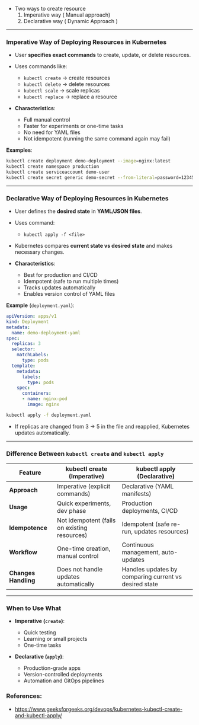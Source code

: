 - Two ways to create resource
    1. Imperative way ( Manual approach)
    2. Declarative way ( Dynamic Approach )

---

### Imperative Way of Deploying Resources in Kubernetes

* User **specifies exact commands** to create, update, or delete resources.
* Uses commands like:

  * `kubectl create` → create resources
  * `kubectl delete` → delete resources
  * `kubectl scale` → scale replicas
  * `kubectl replace` → replace a resource
* **Characteristics**:

  * Full manual control
  * Faster for experiments or one-time tasks
  * No need for YAML files
  * Not idempotent (running the same command again may fail)

**Examples**:

```bash
kubectl create deployment demo-deployment --image=nginx:latest
kubectl create namespace production
kubectl create serviceaccount demo-user
kubectl create secret generic demo-secret --from-literal=password=12345
```

---

### Declarative Way of Deploying Resources in Kubernetes

* User defines the **desired state** in **YAML/JSON files**.
* Uses command:

  * `kubectl apply -f <file>`
* Kubernetes compares **current state vs desired state** and makes necessary changes.
* **Characteristics**:

  * Best for production and CI/CD
  * Idempotent (safe to run multiple times)
  * Tracks updates automatically
  * Enables version control of YAML files

**Example** (`deployment.yaml`):

```yaml
apiVersion: apps/v1
kind: Deployment
metadata:
  name: demo-deployment-yaml
spec:
  replicas: 3
  selector:
    matchLabels:
      type: pods
  template:
    metadata:
      labels:
        type: pods
    spec:
      containers:
      - name: nginx-pod
        image: nginx
```

```bash
kubectl apply -f deployment.yaml
```

* If replicas are changed from 3 → 5 in the file and reapplied, Kubernetes updates automatically.

---

### Difference Between `kubectl create` and `kubectl apply`

| Feature              | **kubectl create** (Imperative)              | **kubectl apply** (Declarative)                       |
| -------------------- | -------------------------------------------- | ----------------------------------------------------- |
| **Approach**         | Imperative (explicit commands)               | Declarative (YAML manifests)                          |
| **Usage**            | Quick experiments, dev phase                 | Production deployments, CI/CD                         |
| **Idempotence**      | Not idempotent (fails on existing resources) | Idempotent (safe re-run, updates resources)           |
| **Workflow**         | One-time creation, manual control            | Continuous management, auto-updates                   |
| **Changes Handling** | Does not handle updates automatically        | Handles updates by comparing current vs desired state |

---

### When to Use What

* **Imperative (`create`)**:

  * Quick testing
  * Learning or small projects
  * One-time tasks
* **Declarative (`apply`)**:

  * Production-grade apps
  * Version-controlled deployments
  * Automation and GitOps pipelines


### References:
- https://www.geeksforgeeks.org/devops/kubernetes-kubectl-create-and-kubectl-apply/